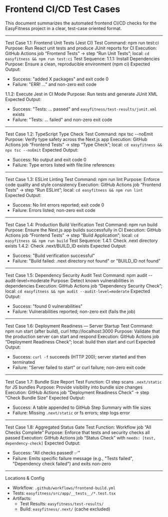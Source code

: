 # Frontend CI/CD Test Cases

This document summarizes the automated frontend CI/CD checks for the EasyFitness project in a clear, test-case oriented format.

---

Test Case 1.1: Frontend Unit Tests (Jest CI)
Test Command: npm run test:ci
Purpose: Run React unit tests and produce JUnit reports for CI
Execution: GitHub Actions job “Frontend Tests” → step “Run Unit Tests”; local: `cd easyfitness && npm run test:ci`
Test Sequence:
1.1.1: Install Dependencies
Purpose: Ensure a clean, reproducible environment (npm ci)
Expected Output:
- Success: "added X packages" and exit code 0
- Failure: "ERR! ..." and non-zero exit code

1.1.2: Execute Jest in CI Mode
Purpose: Run tests and generate JUnit XML
Expected Output:
- Success: "Tests: … passed" and `easyfitness/test-results/junit.xml` exists
- Failure: "Tests: … failed" and non-zero exit code

---

Test Case 1.2: TypeScript Type Check
Test Command: npx tsc --noEmit
Purpose: Verify type safety across the Next.js app
Execution: GitHub Actions job “Frontend Tests” → step “Type Check”; local: `cd easyfitness && npx tsc --noEmit`
Expected Output:
- Success: No output and exit code 0
- Failure: Type errors listed with file:line references

---

Test Case 1.3: ESLint Linting
Test Command: npm run lint
Purpose: Enforce code quality and style consistency
Execution: GitHub Actions job “Frontend Tests” → step “Run ESLint”; local: `cd easyfitness && npm run lint`
Expected Output:
- Success: No lint errors reported; exit code 0
- Failure: Errors listed; non-zero exit code

---

Test Case 1.4: Production Build Verification
Test Command: npm run build
Purpose: Ensure the Next.js app builds successfully in CI
Execution: GitHub Actions job “Frontend Tests” → step “Build Application”; local: `cd easyfitness && npm run build`
Test Sequence:
1.4.1: Check .next directory exists
1.4.2: Check .next/BUILD_ID exists
Expected Output:
- Success: "Build verification successful"
- Failure: "Build failed: .next directory not found" or "BUILD_ID not found"

---
Test Case 1.5: Dependency Security Audit
Test Command: npm audit --audit-level=moderate
Purpose: Detect known vulnerabilities in dependencies
Execution: GitHub Actions job “Dependency Security Check”; local: `cd easyfitness && npm audit --audit-level=moderate`
Expected Output:
- Success: "found 0 vulnerabilities"
- Failure: Vulnerabilities reported; non-zero exit (fails the job)

---

Test Case 1.6: Deployment Readiness — Server Startup
Test Command: npm run start (after build), curl http://localhost:3000
Purpose: Validate that the production server can start and respond
Execution: GitHub Actions job “Deployment Readiness Check”; local: build then start and curl
Expected Output:
- Success: `curl -f` succeeds (HTTP 200); server started and then terminated
- Failure: "Server failed to start" or curl failure; non-zero exit code

---

Test Case 1.7: Bundle Size Report
Test Function: CI step scans `.next/static` for JS bundles
Purpose: Provide visibility into bundle size changes
Execution: GitHub Actions job “Deployment Readiness Check” → step “Check Bundle Size”
Expected Output:
- Success: A table appended to GitHub Step Summary with file sizes
- Failure: Missing `.next/static` or fs errors; step logs error

---
Test Case 1.8: Aggregated Status Gate
Test Function: Workflow job “All Checks Complete”
Purpose: Enforce that tests and security checks all passed
Execution: GitHub Actions job “Status Check” with `needs: [test, dependency-check]`
Expected Output:
- Success: "All checks passed! ✅"
- Failure: Emits specific failure message (e.g., "Tests failed", "Dependency check failed") and exits non-zero

---

Locations & Config
- Workflow: `.github/workflows/frontend-build.yml`
- Tests: `easyfitness/src/app/__tests__/*.test.tsx`
- Artifacts:
  - Test Results: `easyfitness/test-results/`
  - Build: `easyfitness/.next/` (cache excluded)